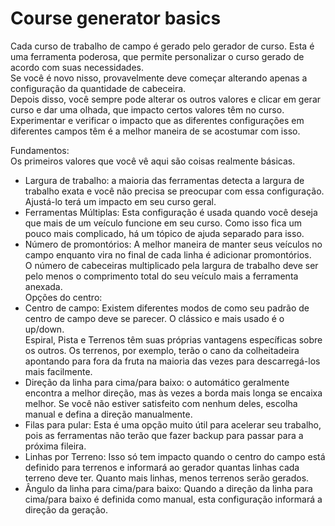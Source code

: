 # Course generator basics

  
Cada curso de trabalho de campo é gerado pelo gerador de curso. Esta é uma ferramenta poderosa, que permite personalizar o curso gerado de acordo com suas necessidades.  
Se você é novo nisso, provavelmente deve começar alterando apenas a configuração da quantidade de cabeceira.  
Depois disso, você sempre pode alterar os outros valores e clicar em gerar curso e dar uma olhada, que impacto certos valores têm no curso.  
Experimentar e verificar o impacto que as diferentes configurações em diferentes campos têm é a melhor maneira de se acostumar com isso.  


  
Fundamentos:  
Os primeiros valores que você vê aqui são coisas realmente básicas.  
- Largura de trabalho: a maioria das ferramentas detecta a largura de trabalho exata e você não precisa se preocupar com essa configuração. Ajustá-lo terá um impacto em seu curso geral.  
- Ferramentas Múltiplas: Esta configuração é usada quando você deseja que mais de um veículo funcione em seu curso. Como isso fica um pouco mais complicado, há um tópico de ajuda separado para isso.  
- Número de promontórios: A melhor maneira de manter seus veículos no campo enquanto vira no final de cada linha é adicionar promontórios.  
O número de cabeceiras multiplicado pela largura de trabalho deve ser pelo menos o comprimento total do seu veículo mais a ferramenta anexada.  
Opções do centro:  
- Centro de campo: Existem diferentes modos de como seu padrão de centro de campo deve se parecer. O clássico e mais usado é o up/down.  
Espiral, Pista e Terrenos têm suas próprias vantagens específicas sobre os outros. Os terrenos, por exemplo, terão o cano da colheitadeira apontando para fora da fruta na maioria das vezes para descarregá-los mais facilmente.  
- Direção da linha para cima/para baixo: o automático geralmente encontra a melhor direção, mas às vezes a borda mais longa se encaixa melhor. Se você não estiver satisfeito com nenhum deles, escolha manual e defina a direção manualmente.  
- Filas para pular: Esta é uma opção muito útil para acelerar seu trabalho, pois as ferramentas não terão que fazer backup para passar para a próxima fileira.  
- Linhas por Terreno: Isso só tem impacto quando o centro do campo está definido para terrenos e informará ao gerador quantas linhas cada terreno deve ter. Quanto mais linhas, menos terrenos serão gerados.  
- Ângulo da linha para cima/para baixo: Quando a direção da linha para cima/para baixo é definida como manual, esta configuração informará a direção da geração.  



